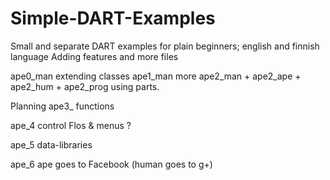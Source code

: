 Simple-DART-Examples
====================

Small and separate DART examples for plain beginners; english and finnish language
Adding features and more files 

ape0_man    extending classes
ape1_man    more
ape2_man + ape2_ape + ape2_hum + ape2_prog     using parts. 

Planning
ape3_   functions

ape_4   control Flos & menus ?

ape_5   data-libraries

ape_6   ape goes to Facebook (human goes to g+)

